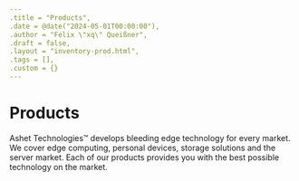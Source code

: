 ```yaml
---
.title = "Products",
.date = @date("2024-05-01T00:00:00"),
.author = "Felix \"xq\" Queißner",
.draft = false,
.layout = "inventory-prod.html",
.tags = [],
.custom = {}
--- 
```

# Products

Ashet Technologies™ develops bleeding edge technology for every market. We cover edge computing, personal devices, storage solutions and the server market. Each of our products provides you with the best possible technology on the market.

